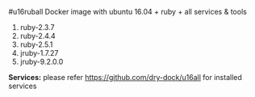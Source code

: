 #u16ruball
Docker image with ubuntu 16.04 + ruby + all services &amp; tools


 1. ruby-2.3.7
 2. ruby-2.4.4
 3. ruby-2.5.1
 4. jruby-1.7.27
 5. jruby-9.2.0.0


**Services:** please refer https://github.com/dry-dock/u16all for installed services


